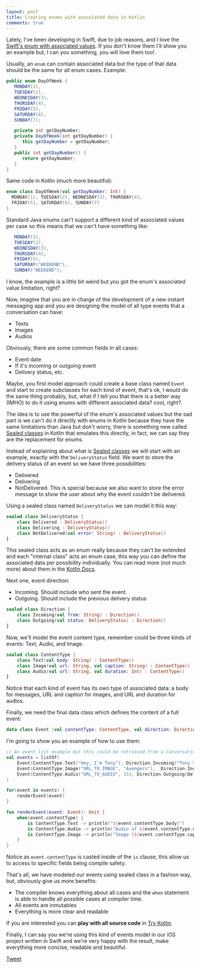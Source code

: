 ```yaml
---
layout: post
title: Creating enums with associated data in Kotlin
comments: true
---
```


Lately, I've been developing in Swift, due to job reasons, and I love the [Swift's enum with associated values][swiftenums]. If you don't know them I'll show you an example but, I can you something, you will love them too!.

Usually, an `enum` can contain associated data but the type of that data should be the same for all enum cases. Example:

```java
public enum DayOfWeek {
   MONDAY(1),
   TUESDAY(2),
   WEDNESDAY(3),
   THURSDAY(4),
   FRIDAY(5),
   SATURDAY(6),
   SUNDAY(7);

   private int getDayNumber;
   private DayOfWeek(int getDayNumber) {
      this.getDayNumber = getDayNumber;
   }
   public int getDayNumber() {
      return getDayNumber;
   }
}
```

Same code in Kotlin (much more beautiful):

```kotlin
enum class DayOfWeek(val getDayNumber: Int) {
  MONDAY(1), TUESDAY(2), WEDNESDAY(3), THURSDAY(4),
  FRIDAY(5), SATURDAY(6), SUNDAY(7)
}
```

Standard Java enums can't support a different kind of associated values per case so this means that we can't have something like:

```java
   MONDAY(1),
   TUESDAY(2),
   WEDNESDAY(3),
   THURSDAY(4),
   FRIDAY(5),
   SATURDAY("WEEKEND"),
   SUNDAY("WEEKEND");
```

I know, the example is a little bit weird but you got the enum's associated value limitation, right?

Now, imagine that you are in charge of the development of a new instant messaging app and you are designing the model of all type events that a conversation can have:

* Texts
* Images
* Audios

Obviously, there are some common fields in all cases:

* Event date
* If it's incoming or outgoing event
* Delivery status, etc.

Maybe, you first model approach could create a base class named `Event` and start to create subclasses for each kind of event, that's ok, I would do the same thing probably, but, what if I tell you that there is a better way (IMHO) to do it using enums with different associated data? cool, right?.

The idea is to use the powerful of the enum's associated values but the sad part is we can't do it directly with enums in Kotlin because they have the same limitations than Java but don't worry, there is something new called [Sealed classes][sealedclasses] in Kotlin that emulates this directly, in fact, we can say they are the replacement for enums.

Instead of explaining about what is [Sealed classes][sealedclasses] we will start with an example, exactly with the `DeliveryStatus` field. We want to store the delivery status of an event so we have three possibilities:

* Delivered
* Delivering
* NotDelivered. This is special because we also want to store the error message to show the user about why the event couldn't be delivered.

Using a sealed class named `DeliveryStatus` we can model it this way:

```kotlin
sealed class DeliveryStatus {
    class Delivered : DeliveryStatus()
    class Delivering : DeliveryStatus()
    class NotDelivered(val error: String) : DeliveryStatus()
}
```

This sealed class acts as an enum really because they can't be extended and each "internal class" acts an enum case, this way you can define the associated data per possibility individually. You can read more (not much more) about them in the [Kotlin Docs][sealedclasses].

Next one, event direction:

* Incoming. Should include who sent the event.
* Outgoing. Should include the previous delivery status

```kotlin
sealed class Direction {
    class Incoming(val from: String) : Direction()
    class Outgoing(val status: DeliveryStatus) : Direction()
}
```

Now, we'll model the event content type, remember could be three kinds of events: Text, Audio, and Image.

```kotlin
sealed class ContentType {
    class Text(val body: String) : ContentType()
    class Image(val url: String, val caption: String) : ContentType()
    class Audio(val url: String, val duration: Int) : ContentType()
}
```

Notice that each kind of event has its own type of associated data: a body for messages, URL and caption for images, and URL and duration for audios.

Finally, we need the final data class which defines the content of a full event:

```kotlin
data class Event (val contentType: ContentType, val direction: Direction)
```

I'm going to show you an example of how to use them:

```kotlin
// An event list example but this could be retrieved from a Conversation data store in a real app
val events = listOf(
    Event(ContentType.Text("Hey, I'm Tony"), Direction.Incoming("Tony Stark")),
    Event(ContentType.Image("URL_TO_IMAGE", "Avengers"),  Direction.Incoming("Bruce Banner")),
    Event(ContentType.Audio("URL_TO_AUDIO", 15), Direction.Outgoing(DeliveryStatus.Delivered()))
)

for(event in events) {
    renderEvent(event)
}

fun renderEvent(event: Event): Unit {
    when(event.contentType) {
        is ContentType.Text -> println("${event.contentType.body}")
        is ContentType.Audio -> println("Audio of ${event.contentType.duration} secs.")
        is ContentType.Image -> println("Image (${event.contentType.caption})")
    }
}
```
Notice as `event.contentType` is casted inside of the `is` clause, this allow us to access to specific fields being compile safety.

That's all, we have modeled our events using sealed class in a fashion way, but, obviously give us more benefits:

* The compiler knows everything about all cases and the `when` statement is able to handle all possible cases at compiler time.
* All events are inmutables
* Everything is more clear and readable

If you are interested you can **play with all source code** in [Try Kotlin][example].

Finally, I can say you we're using this kind of events model in our iOS project written in Swift and we're very happy with the result, make everything more concise, readable and beautiful.

<a href="https://twitter.com/share" class="twitter-share-button" data-url="http://arturogutierrez.com{{ page.url }}" data-via="{{ site.twitter.username }}" data-size="large">Tweet</a>

<!-- Put this just before the closing body tag -->
<script>!function(d,s,id){var js,fjs=d.getElementsByTagName(s)[0];if(!d.getElementById(id)){js=d.createElement(s);js.id=id;js.src="//platform.twitter.com/widgets.js";fjs.parentNode.insertBefore(js,fjs);}}(document,"script","twitter-wjs");</script>


[swiftenums]: https://developer.apple.com/library/content/documentation/Swift/Conceptual/Swift_Programming_Language/Enumerations.html
[sealedclasses]: https://kotlinlang.org/docs/reference/classes.html#sealed-classes
[example]: http://try.kotlinlang.org/#/UserProjects/5pqf3jglalsp68m2gtppi13k19/b48uqn9onkngl8uh3qhmcihj9n
